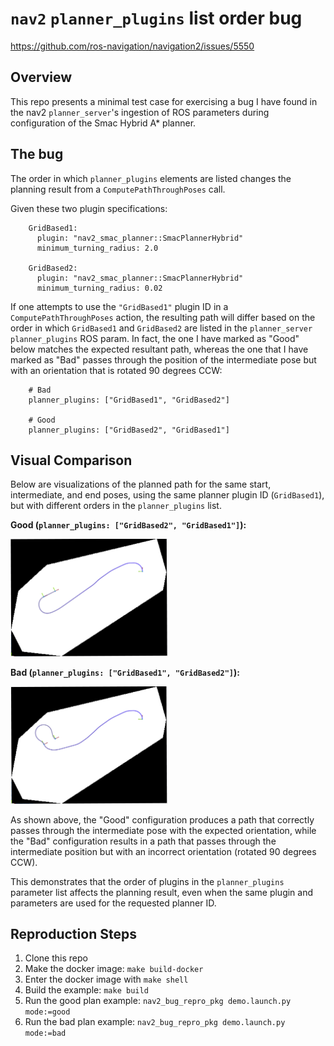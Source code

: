# `nav2` `planner_plugins` list order bug

https://github.com/ros-navigation/navigation2/issues/5550

## Overview

This repo presents a minimal test case for exercising a bug I have found in the nav2 `planner_server`'s ingestion of ROS parameters
during configuration of the Smac Hybrid A* planner.

## The bug

The order in which `planner_plugins` elements are listed changes the planning result from a `ComputePathThroughPoses` call.

Given these two plugin specifications:

```
    GridBased1:
      plugin: "nav2_smac_planner::SmacPlannerHybrid"
      minimum_turning_radius: 2.0

    GridBased2:
      plugin: "nav2_smac_planner::SmacPlannerHybrid"
      minimum_turning_radius: 0.02
```

If one attempts to use the `"GridBased1"` plugin ID in a `ComputePathThroughPoses` action, the resulting path will differ based on the order in which `GridBased1` and `GridBased2` are
listed in the `planner_server` `planner_plugins` ROS param. In fact, the one I have marked as "Good" below matches the expected resultant path, whereas the one that I have marked as "Bad" passes through
the position of the intermediate pose but with an orientation that is rotated 90 degrees CCW:

```
    # Bad
    planner_plugins: ["GridBased1", "GridBased2"]

    # Good
    planner_plugins: ["GridBased2", "GridBased1"]
```


## Visual Comparison

Below are visualizations of the planned path for the same start, intermediate, and end poses, using the same planner plugin ID (`GridBased1`), but with different orders in the `planner_plugins` list.

**Good (`planner_plugins: ["GridBased2", "GridBased1"]`):**

<img src="img/good_plan.png" alt="Good Plan" width="50%"/>

**Bad (`planner_plugins: ["GridBased1", "GridBased2"]`):**

<img src="img/bad_plan.png" alt="Bad Plan" width="50%"/>

As shown above, the "Good" configuration produces a path that correctly passes through the intermediate pose with the expected orientation, while the "Bad" configuration results in a path that passes through the intermediate position but with an incorrect orientation (rotated 90 degrees CCW).

This demonstrates that the order of plugins in the `planner_plugins` parameter list affects the planning result, even when the same plugin and parameters are used for the requested planner ID.

## Reproduction Steps

1. Clone this repo
2. Make the docker image: `make build-docker`
3. Enter the docker image with `make shell`
4. Build the example: `make build`
5. Run the good plan example: `nav2_bug_repro_pkg demo.launch.py mode:=good`
6. Run the bad plan example: `nav2_bug_repro_pkg demo.launch.py mode:=bad`
